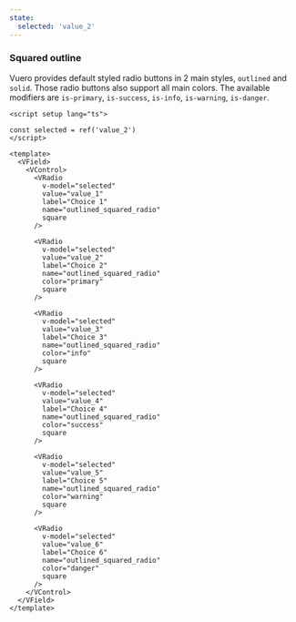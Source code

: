 ```yaml
---
state:
  selected: 'value_2'
---
```


### Squared outline

Vuero provides default styled radio buttons in 2 main styles,
`outlined` and `solid`. Those radio buttons also support all main colors.
The available modifiers are `is-primary`, `is-success`, `is-info`,
`is-warning`, `is-danger`.

<!--code-->

```vue
<script setup lang="ts">

const selected = ref('value_2')
</script>

<template>
  <VField>
    <VControl>
      <VRadio
        v-model="selected"
        value="value_1"
        label="Choice 1"
        name="outlined_squared_radio"
        square
      />

      <VRadio
        v-model="selected"
        value="value_2"
        label="Choice 2"
        name="outlined_squared_radio"
        color="primary"
        square
      />

      <VRadio
        v-model="selected"
        value="value_3"
        label="Choice 3"
        name="outlined_squared_radio"
        color="info"
        square
      />

      <VRadio
        v-model="selected"
        value="value_4"
        label="Choice 4"
        name="outlined_squared_radio"
        color="success"
        square
      />

      <VRadio
        v-model="selected"
        value="value_5"
        label="Choice 5"
        name="outlined_squared_radio"
        color="warning"
        square
      />

      <VRadio
        v-model="selected"
        value="value_6"
        label="Choice 6"
        name="outlined_squared_radio"
        color="danger"
        square
      />
    </VControl>
  </VField>
</template>
```

<!--/code-->

<!--example-->

<VField>
  <VControl>
    <VRadio
      v-model="frontmatter.state.selected"
      value="value_1"
      label="Choice 1"
      name="outlined_squared_radio"
      square
    />
    <VRadio
      v-model="frontmatter.state.selected"
      value="value_2"
      label="Choice 2"
      name="outlined_squared_radio"
      color="primary"
      square
    />
    <VRadio
      v-model="frontmatter.state.selected"
      value="value_3"
      label="Choice 3"
      name="outlined_squared_radio"
      color="info"
      square
    />
    <VRadio
      v-model="frontmatter.state.selected"
      value="value_4"
      label="Choice 4"
      name="outlined_squared_radio"
      color="success"
      square
    />
    <VRadio
      v-model="frontmatter.state.selected"
      value="value_5"
      label="Choice 5"
      name="outlined_squared_radio"
      color="warning"
      square
    />
    <VRadio
      v-model="frontmatter.state.selected"
      value="value_6"
      label="Choice 6"
      name="outlined_squared_radio"
      color="danger"
      square
    />
  </VControl>
</VField>

<!--/example-->
